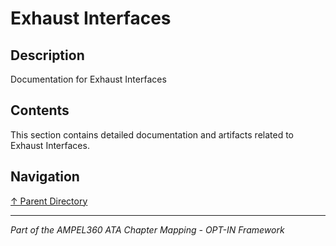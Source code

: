 # Exhaust Interfaces

## Description

Documentation for Exhaust Interfaces

## Contents

This section contains detailed documentation and artifacts related to Exhaust Interfaces.

## Navigation

[↑ Parent Directory](../README.md)

---

*Part of the AMPEL360 ATA Chapter Mapping - OPT-IN Framework*
